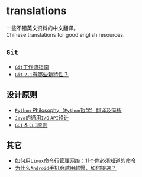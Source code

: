 translations
=======================

一些不错英文资料的中文翻译。  
Chinese translations for good english resources.

`Git`
------------------

- [`Git`工作流指南](git-workflows-and-tutorials/)
- [`Git` `2.1`有哪些新特性？](whats-new-git-2-1/)

设计原则
------------------

- [`Python` Philosophy（`Python`哲学）翻译及简析](python-philosophy/)
- [`Java`的通用`I/O` `API`设计](generic-io-api-in-java-and-api-design/)
- [`GUI` & `CLI`原则](gui-and-cli-principles/)

其它
------------------

- [如何用`Linux`命令行管理网络：11个你必须知道的命令](how-to-work-with-network-from-linux-terminal/)
- [为什么`Android`手机会越用越慢，如何提速？](why-android-phones-slow-down-over-time-and-how-to-speed-them-up/)
